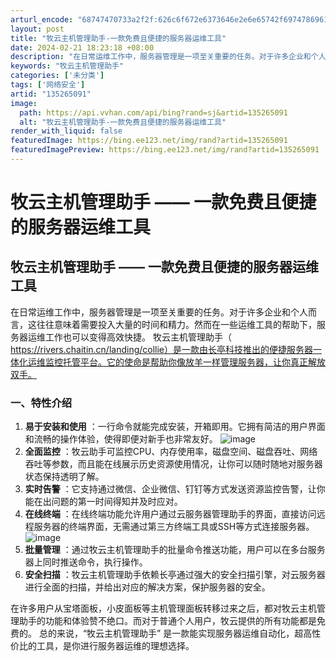 ```yaml
---
arturl_encode: "68747470733a2f2f:626c6f672e6373646e2e6e65742f69747869616e676361692f:61727469636c652f64657461696c732f313335323635303931"
layout: post
title: "牧云主机管理助手-一款免费且便捷的服务器运维工具"
date: 2024-02-21 18:23:18 +08:00
description: "在日常运维工作中，服务器管理是一项至关重要的任务。对于许多企业和个人而言，这往往意味着需要投入大量的"
keywords: "牧云主机管理助手"
categories: ['未分类']
tags: ['网络安全']
artid: "135265091"
image:
  path: https://api.vvhan.com/api/bing?rand=sj&artid=135265091
  alt: "牧云主机管理助手-一款免费且便捷的服务器运维工具"
render_with_liquid: false
featuredImage: https://bing.ee123.net/img/rand?artid=135265091
featuredImagePreview: https://bing.ee123.net/img/rand?artid=135265091
---
```


# 牧云主机管理助手 —— 一款免费且便捷的服务器运维工具

## 牧云主机管理助手 —— 一款免费且便捷的服务器运维工具

在日常运维工作中，服务器管理是一项至关重要的任务。对于许多企业和个人而言，这往往意味着需要投入大量的时间和精力。然而在一些运维工具的帮助下，服务器运维工作也可以变得高效快捷。 牧云主机管理助手（
<https://rivers.chaitin.cn/landing/collie）是一款由长亭科技推出的便捷服务器一体化运维监控托管平台。它的使命是帮助你像放羊一样管理服务器，让你真正解放双手。>

### 一、特性介绍

1. **易于安装和使用**
   ：一行命令就能完成安装，开箱即用。它拥有简洁的用户界面和流畅的操作体验，使得即便对新手也非常友好。
   ![image](https://i-blog.csdnimg.cn/blog_migrate/0b56108aba8601917046b4779aed03bc.png)
2. **全面监控**
   ：牧云助手可监控CPU、内存使用率，磁盘空间、磁盘吞吐、网络吞吐等参数，而且能在线展示历史资源使用情况，让你可以随时随地对服务器状态保持透明了解。
3. **实时告警**
   ：它支持通过微信、企业微信、钉钉等方式发送资源监控告警，让你能在出问题的第一时间得知并及时应对。
4. **在线终端**
   ：在线终端功能允许用户通过云服务器管理助手的界面，直接访问远程服务器的终端界面，无需通过第三方终端工具或SSH等方式连接服务器。
   ![image](https://i-blog.csdnimg.cn/blog_migrate/2f40b4bcffb21e3eaa3dff93c8723d78.png)
5. **批量管理**
   ：通过牧云主机管理助手的批量命令推送功能，用户可以在多台服务器上同时推送命令，执行操作。
6. **安全扫描**
   ：牧云主机管理助手依赖长亭通过强大的安全扫描引擎，对云服务器进行全面的扫描，并给出对应的解决方案，保护服务器的安全。

在许多用户从宝塔面板，小皮面板等主机管理面板转移过来之后，都对牧云主机管理助手的功能和体验赞不绝口。而对于普通个人用户，牧云提供的所有功能都是免费的。 总的来说，“牧云主机管理助手” 是一款能实现服务器运维自动化，超高性价比的工具，是你进行服务器运维的理想选择。